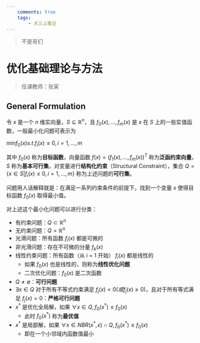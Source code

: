```yaml
---
    comments: true
    tags: 
        - 大三上笔记
---
```


> 不是哥们

# 优化基础理论与方法

> 任课教师：张寅

## General Formulation

令 $x$ 是一个 $n$ 维实向量，$S\subseteq \mathbb{R}^n$，且 $f_0 (x),...,f_m (x)$ 是 $x$ 在 $S$ 上的一些实值函数，一般最小化问题可表示为

$min f_0 (x) s.t. f_i (x) \leq 0, i=1,...,m$

其中 $f_0 (x)$ 称为**目标函数**，向量函数 $f(x) = (f_1 (x),...,f_m (x))^T$ 称为**泛函约束向量**，$S$ 称为**基本可行集**，对变量进行**结构化约束**（Structural Constraint），集合 $Q = \{x\in S|f_i (x) \leq 0, i=1,...,m\}$ 称为上述问题的**可行集**。

问题用人话解释就是：在满足一系列约束条件的前提下，找到一个变量 $x$ 使得目标函数 $f_0 (x)$ 取得最小值。

对上述这个最小化问题可以进行分类：

- 有约束问题：$Q \subset \mathbb{R}^n$
- 无约束问题：$Q = \mathbb{R}^n$
- 光滑问题：所有函数 $f_i (x)$ 都是可微的
- 非光滑问题：存在不可微的分量 $f_k (x)$
- 线性约束问题：所有函数（从 i = 1 开始） $f_i (x)$ 都是线性的
    - 如果 $f_0 (x)$ 也是线性的，则称为**线性优化问题**
    - 二次优化问题：$f_0 (x)$ 是二次函数
- $Q \neq \emptyset$：**可行问题**
- $\exists x\in Q$ 对于所有不等式约束满足 $f_j (x) < 0(或 f_j (x) \geq 0)$，且对于所有等式满足 $f_j (x) = 0$：**严格可行问题**
- $x^*$ 是优化全局解，如果 $\forall x\in Q, f_0 (x^*) \leq f_0 (x)$
    - 此时 $f_0 (x^*)$ 称为**最优值**
- $x^*$ 是局部解，如果 $\forall x \in NBR(x^*, \epsilon) \cap Q, f_0 (x^*) \leq f_0 (x)$
    - 即在一个小邻域内函数值最小